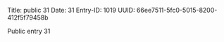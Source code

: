 Title: public 31
Date: 31
Entry-ID: 1019
UUID: 66ee7511-5fc0-5015-8200-412f5f79458b

Public entry 31
